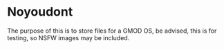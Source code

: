 # Noyoudont
The purpose of this is to store files for a GMOD OS, be advised, this is for testing, so NSFW images may be included.
